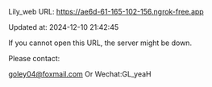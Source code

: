 Lily_web URL: https://ae6d-61-165-102-156.ngrok-free.app

Updated at: 2024-12-10 21:42:45

If you cannot open this URL, the server might be down.

Please contact: 

goley04@foxmail.com Or Wechat:GL_yeaH